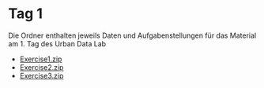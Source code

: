 # Tag 1
Die Ordner enthalten jeweils Daten und Aufgabenstellungen für das Material am 1. Tag des Urban Data Lab

* <a href="https://raw.githubusercontent.com/heikalab/urbandatascience/main/Tag1/Exercise1.zip">Exercise1.zip</a>
* <a href="https://raw.githubusercontent.com/heikalab/urbandatascience/main/Tag1/Exercise2.zip">Exercise2.zip</a>
* <a href="https://raw.githubusercontent.com/heikalab/urbandatascience/main/Tag1/Exercise3.zip">Exercise3.zip</a>

